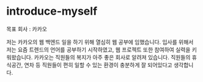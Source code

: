 # introduce-myself

목표 회사 : 카카오

저는 카카오의 웹 백엔드 일을 하기 위해 열심히 웹 공부에 임했습니다. 입사를 위해서 저는 요즘 트렌드의 언어를 공부하기 시작하였고, 웹 프로젝트 또한 참여하여 실력을 키워왔습니다.
카카오는 직원들의 복지가 아주 좋은 회사로 알려져 있습니다. 직원들의 휴식공간, 연차 등 직원들이 편히 일할 수 있는 환경이 충분하게 잘 되어있다고 생각합니다. 
